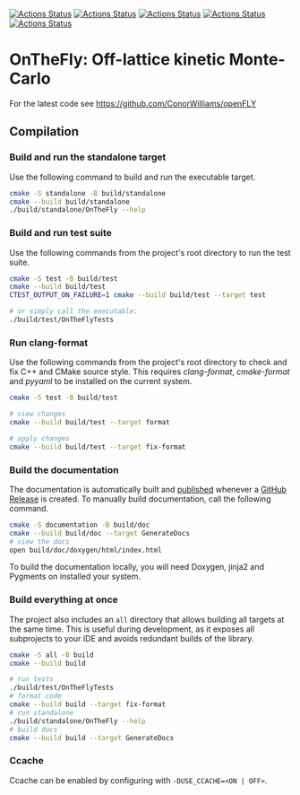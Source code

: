 [![Actions Status](https://github.com/ConorWilliams/onthefly/workflows/MacOS/badge.svg)](https://github.com/ConorWilliams/onthefly/actions)
[![Actions Status](https://github.com/ConorWilliams/onthefly/workflows/Windows/badge.svg)](https://github.com/ConorWilliams/onthefly/actions)
[![Actions Status](https://github.com/ConorWilliams/onthefly/workflows/Ubuntu/badge.svg)](https://github.com/ConorWilliams/onthefly/actions)
[![Actions Status](https://github.com/ConorWilliams/onthefly/workflows/Style/badge.svg)](https://github.com/ConorWilliams/onthefly/actions)
[![Actions Status](https://github.com/ConorWilliams/onthefly/workflows/Intel/badge.svg)](https://github.com/ConorWilliams/onthefly/actions)

# OnTheFly: Off-lattice kinetic Monte-Carlo

For the latest code see https://github.com/ConorWilliams/openFLY

## Compilation

### Build and run the standalone target

Use the following command to build and run the executable target.

```bash
cmake -S standalone -B build/standalone
cmake --build build/standalone
./build/standalone/OnTheFly --help
```

### Build and run test suite

Use the following commands from the project's root directory to run the test suite.

```bash
cmake -S test -B build/test
cmake --build build/test
CTEST_OUTPUT_ON_FAILURE=1 cmake --build build/test --target test

# or simply call the executable: 
./build/test/OnTheFlyTests
```

### Run clang-format

Use the following commands from the project's root directory to check and fix C++ and CMake source style.
This requires _clang-format_, _cmake-format_ and _pyyaml_ to be installed on the current system.

```bash
cmake -S test -B build/test

# view changes
cmake --build build/test --target format

# apply changes
cmake --build build/test --target fix-format
```


### Build the documentation

The documentation is automatically built and [published](https://thelartians.github.io/ModernCppStarter) whenever a [GitHub Release](https://help.github.com/en/github/administering-a-repository/managing-releases-in-a-repository) is created.
To manually build documentation, call the following command.

```bash
cmake -S documentation -B build/doc
cmake --build build/doc --target GenerateDocs
# view the docs
open build/doc/doxygen/html/index.html
```

To build the documentation locally, you will need Doxygen, jinja2 and Pygments on installed your system.

### Build everything at once

The project also includes an `all` directory that allows building all targets at the same time.
This is useful during development, as it exposes all subprojects to your IDE and avoids redundant builds of the library.

```bash
cmake -S all -B build
cmake --build build

# run tests
./build/test/OnTheFlyTests
# format code
cmake --build build --target fix-format
# run standalone
./build/standalone/OnTheFly --help
# build docs
cmake --build build --target GenerateDocs
```

### Ccache

Ccache can be enabled by configuring with `-DUSE_CCACHE=<ON | OFF>`.
